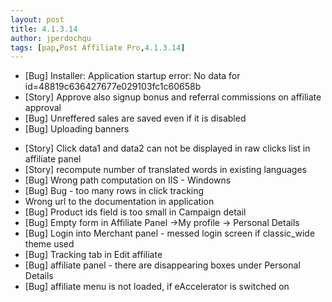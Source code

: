 ```yaml
---
layout: post
title: 4.1.3.14
author: jperdochqu
tags: [pap,Post Affiliate Pro,4.1.3.14]
---
```


- [Bug] Installer: Application startup error: No data for id=48819c636427677e029103fc1c60658b
- [Story] Approve also signup bonus and referral commissions on affiliate approval
- [Bug] Unreffered sales are saved even if it is disabled
- [Bug] Uploading banners

<!--more-->

- [Story] Click data1 and data2 can not be displayed in raw clicks list in affiliate panel
- [Story] recompute number of translated words in existing languages
- [Bug] Wrong path computation on IIS - Windowns
- [Bug] Bug - too many rows in click tracking
- Wrong url to the documentation in application
- [Bug] Product ids field is too small in Campaign detail
- [Bug] Empty form in Affiliate Panel -&gt;My profile -&gt; Personal Details
- [Bug] Login into Merchant panel - messed login screen if classic_wide theme used
- [Bug] Tracking tab in Edit affiliate
- [Bug] affiliate panel - there are disappearing boxes under Personal Details
- [Bug] affiliate menu is not loaded, if eAccelerator is switched on
